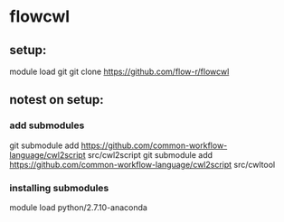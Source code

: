 # flowcwl

## setup:
module load git
git clone https://github.com/flow-r/flowcwl

## notest on setup:

### add submodules
git submodule add https://github.com/common-workflow-language/cwl2script src/cwl2script
git submodule add https://github.com/common-workflow-language/cwl2script src/cwltool


### installing submodules
module load python/2.7.10-anaconda

